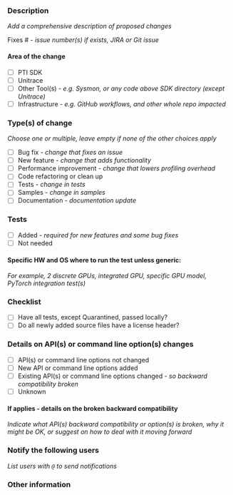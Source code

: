 ### Description
_Add a comprehensive description of proposed changes_


Fixes # - _issue number(s) if exists, JIRA or Git issue_

#### Area of the change

- [ ] PTI SDK
- [ ] Unitrace
- [ ] Other Tool(s) - _e.g. Sysmon, or any code above SDK directory (except Unitrace)_
- [ ] Infrastructure - _e.g. GitHub workflows, and other whole repo impacted_

### Type(s) of change
_Choose one or multiple, leave empty if none of the other choices apply_

- [ ] Bug fix - _change that fixes an issue_
- [ ] New feature - _change that adds functionality_
- [ ] Performance improvement - _change that lowers profiling overhead_
- [ ] Code refactoring or clean up
- [ ] Tests - _change in tests_
- [ ] Samples - _change in samples_
- [ ] Documentation - _documentation update_

### Tests

- [ ] Added - _required for new features and some bug fixes_
- [ ] Not needed

#### Specific HW and OS where to run the test unless generic:
_For example, 2 discrete GPUs, integrated GPU, specific GPU model, PyTorch integration test(s)_

### Checklist

- [ ] Have all tests, except Quarantined, passed locally?
- [ ] Do all newly added source files have a license header?

### Details on API(s) or command line option(s) changes

- [ ] API(s) or command line options not changed
- [ ] New API or command line options added
- [ ] Existing API(s) or command line options changed - _so backward compatibility broken_
- [ ] Unknown

#### If applies - details on the broken backward compatibility
_Indicate what API(s) backward compatibility or option(s) is broken, why it might be OK, or suggest on how to deal with it moving forward_

### Notify the following users
_List users with `@` to send notifications_

### Other information

